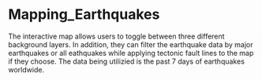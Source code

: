 # Mapping_Earthquakes

The interactive map allows users to toggle between three different background layers. In addition, they can filter the earthquake data by major earthquakes or all eathquakes while applying tectonic fault lines to the map if they choose. The data being utilizied is the past 7 days of earthquakes worldwide. 
